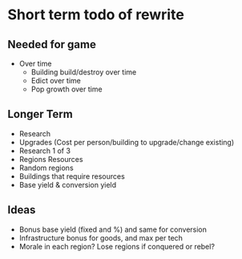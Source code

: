 # Short term todo of rewrite

## Needed for game

- Over time
   - Building build/destroy over time
   - Edict over time
   - Pop growth over time

## Longer Term

- Research
- Upgrades (Cost per person/building to upgrade/change existing)
- Research 1 of 3
- Regions Resources
- Random regions
- Buildings that require resources
- Base yield & conversion yield

## Ideas

- Bonus base yield (fixed and %) and same for conversion
- Infrastructure bonus for goods, and max per tech
- Morale in each region? Lose regions if conquered or rebel?
